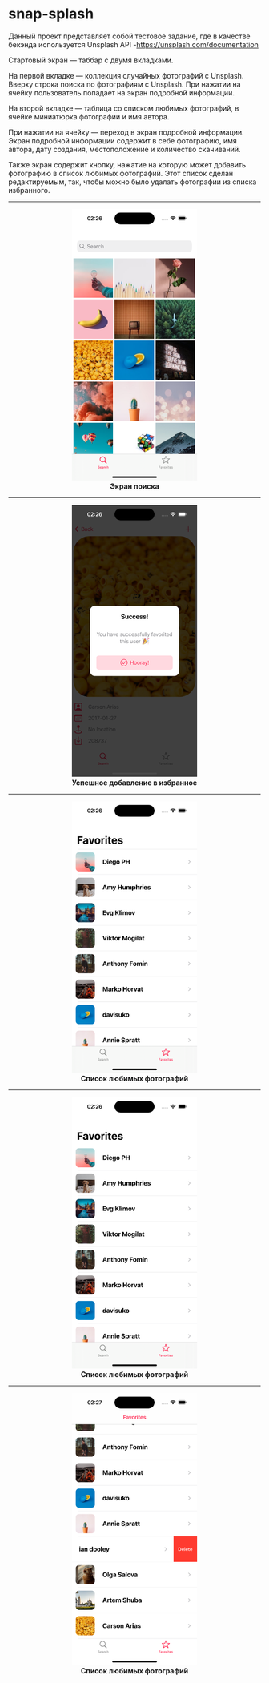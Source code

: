 # snap-splash

Данный проект представляет собой тестовое задание, где в качестве бекэнда используется Unsplash API -https://unsplash.com/documentation

Стартовый экран — таббар с двумя вкладками.

На первой вкладке — коллекция случайных фотографий с Unsplash. Вверху строка поиска по фотографиям с Unsplash. При нажатии на ячейку пользователь попадает на экран подробной информации.

На второй вкладке — таблица со списком любимых фотографий,
в ячейке миниатюрка фотографии и имя автора.

При нажатии на ячейку — переход в экран подробной информации.
Экран подробной информации содержит в себе фотографию, имя автора, дату создания, местоположение и количество скачиваний.

Также экран содержит кнопку, нажатие на которую может добавить фотографию в список любимых фотографий.
Этот список сделан редактируемым, так, чтобы можно было удалать фотографии из списка избранного.
_____________
<div align="center">
  <img src="https://github.com/MikhailUstyantsev/snap-splash/blob/main/Simulator%20Screenshot%20-%20iPhone%2015%20Pro%20-%202024-06-30%20at%2002.26.33.png" width="250"/>
</div>
<div align="center">
  <b>
     Экран поиска
  </b>
</div>

_____________

<div align="center">
  <img src="https://github.com/MikhailUstyantsev/snap-splash/blob/main/Simulator%20Screenshot%20-%20iPhone%2015%20Pro%20-%202024-06-30%20at%2002.26.52.png" width="250"/>
</div>
<div align="center">
  <b>
     Успешное добавление в избранное
  </b>
</div>

_____________

<div align="center">
  <img src="https://github.com/MikhailUstyantsev/snap-splash/blob/main/Simulator%20Screenshot%20-%20iPhone%2015%20Pro%20-%202024-06-30%20at%2002.26.59.png" width="250"/>
</div>
<div align="center">
  <b>
     Список любимых фотографий
  </b>
</div>

_____________

<div align="center">
  <img src="https://github.com/MikhailUstyantsev/snap-splash/blob/main/Simulator%20Screenshot%20-%20iPhone%2015%20Pro%20-%202024-06-30%20at%2002.26.59.png" width="250"/>
</div>
<div align="center">
  <b>
     Список любимых фотографий
  </b>
</div>

_____________

<div align="center">
  <img src="https://github.com/MikhailUstyantsev/snap-splash/blob/main/Simulator%20Screenshot%20-%20iPhone%2015%20Pro%20-%202024-06-30%20at%2002.27.05.png" width="250"/>
</div>
<div align="center">
  <b>
     Список любимых фотографий
  </b>
</div>
